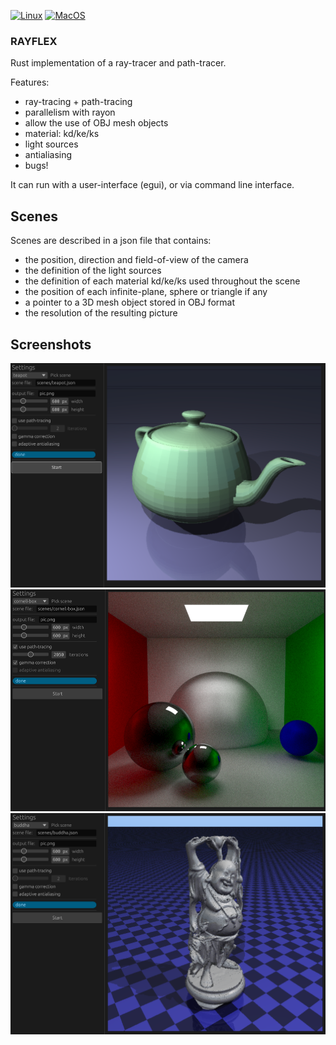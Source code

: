 [![Linux](https://github.com/mx4/rayflex/actions/workflows/linux.yml/badge.svg)](https://github.com/mx4/rayflex/actions/workflows/linux.yml)
[![MacOS](https://github.com/mx4/rayflex/actions/workflows/macos.yml/badge.svg)](https://github.com/mx4/rayflex/actions/workflows/macos.yml)

### RAYFLEX

Rust implementation of a ray-tracer and path-tracer.

Features:
 - ray-tracing + path-tracing
 - parallelism with rayon
 - allow the use of OBJ mesh objects
 - material: kd/ke/ks
 - light sources
 - antialiasing
 - bugs!

It can run with a user-interface (egui), or via command line interface.

## Scenes
Scenes are described in a json file that contains:
 - the position, direction and field-of-view of the camera
 - the definition of the light sources
 - the definition of each material kd/ke/ks used throughout the scene
 - the position of each infinite-plane, sphere or triangle if any
 - a pointer to a 3D mesh object stored in OBJ format
 - the resolution of the resulting picture

## Screenshots
![teapot](./assets/teapot.png)
![cornell-box](./assets/cornell-box.png)
![buddha](./assets/buddha.png)
